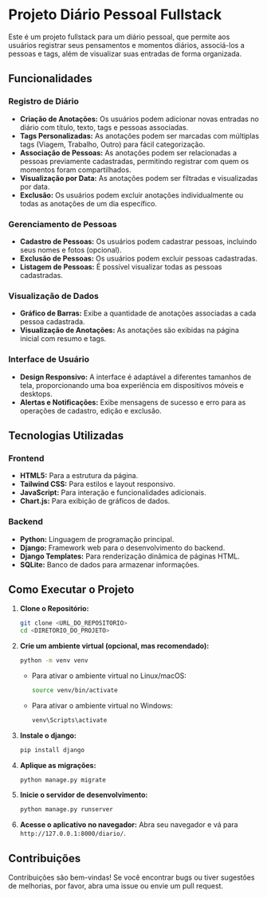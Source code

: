 # Projeto Diário Pessoal Fullstack

Este é um projeto fullstack para um diário pessoal, que permite aos usuários registrar seus pensamentos e momentos diários, associá-los a pessoas e tags, além de visualizar suas entradas de forma organizada.

## Funcionalidades

### Registro de Diário
- **Criação de Anotações:** Os usuários podem adicionar novas entradas no diário com título, texto, tags e pessoas associadas.
- **Tags Personalizadas:** As anotações podem ser marcadas com múltiplas tags (Viagem, Trabalho, Outro) para fácil categorização.
- **Associação de Pessoas:** As anotações podem ser relacionadas a pessoas previamente cadastradas, permitindo registrar com quem os momentos foram compartilhados.
- **Visualização por Data:** As anotações podem ser filtradas e visualizadas por data.
- **Exclusão:** Os usuários podem excluir anotações individualmente ou todas as anotações de um dia específico.

### Gerenciamento de Pessoas
- **Cadastro de Pessoas:** Os usuários podem cadastrar pessoas, incluindo seus nomes e fotos (opcional).
- **Exclusão de Pessoas:** Os usuários podem excluir pessoas cadastradas.
- **Listagem de Pessoas:** É possível visualizar todas as pessoas cadastradas.

### Visualização de Dados
- **Gráfico de Barras:** Exibe a quantidade de anotações associadas a cada pessoa cadastrada.
- **Visualização de Anotações:** As anotações são exibidas na página inicial com resumo e tags.

### Interface de Usuário
- **Design Responsivo:** A interface é adaptável a diferentes tamanhos de tela, proporcionando uma boa experiência em dispositivos móveis e desktops.
- **Alertas e Notificações:** Exibe mensagens de sucesso e erro para as operações de cadastro, edição e exclusão.

## Tecnologias Utilizadas

### Frontend
- **HTML5:** Para a estrutura da página.
- **Tailwind CSS:** Para estilos e layout responsivo.
- **JavaScript:** Para interação e funcionalidades adicionais.
- **Chart.js:** Para exibição de gráficos de dados.

### Backend
- **Python:** Linguagem de programação principal.
- **Django:** Framework web para o desenvolvimento do backend.
- **Django Templates:** Para renderização dinâmica de páginas HTML.
- **SQLite:** Banco de dados para armazenar informações.

## Como Executar o Projeto

1.  **Clone o Repositório:**
    ```bash
    git clone <URL_DO_REPOSITORIO>
    cd <DIRETORIO_DO_PROJETO>
    ```
2.  **Crie um ambiente virtual (opcional, mas recomendado):**
    ```bash
    python -m venv venv
    ```
    - Para ativar o ambiente virtual no Linux/macOS:
        ```bash
        source venv/bin/activate
        ```
    - Para ativar o ambiente virtual no Windows:
        ```bash
        venv\Scripts\activate
        ```
3.  **Instale o django:**
    ```bash
    pip install django
    ```
4.  **Aplique as migrações:**
    ```bash
    python manage.py migrate
    ```
5.  **Inicie o servidor de desenvolvimento:**
    ```bash
    python manage.py runserver
    ```
6.  **Acesse o aplicativo no navegador:**
    Abra seu navegador e vá para `http://127.0.0.1:8000/diario/`.

## Contribuições

Contribuições são bem-vindas! Se você encontrar bugs ou tiver sugestões de melhorias, por favor, abra uma issue ou envie um pull request.
